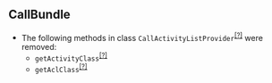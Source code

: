 CallBundle
----------
* The following methods in class `CallActivityListProvider`<sup>[[?]](https://github.com/oroinc/OroCRMCallBundle/tree/4.1.0-rc/Provider/CallActivityListProvider.php#L151 "Oro\Bundle\CallBundle\Provider\CallActivityListProvider")</sup> were removed:
   - `getActivityClass`<sup>[[?]](https://github.com/oroinc/OroCRMCallBundle/tree/4.1.0-rc/Provider/CallActivityListProvider.php#L151 "Oro\Bundle\CallBundle\Provider\CallActivityListProvider::getActivityClass")</sup>
   - `getAclClass`<sup>[[?]](https://github.com/oroinc/OroCRMCallBundle/tree/4.1.0-rc/Provider/CallActivityListProvider.php#L159 "Oro\Bundle\CallBundle\Provider\CallActivityListProvider::getAclClass")</sup>

